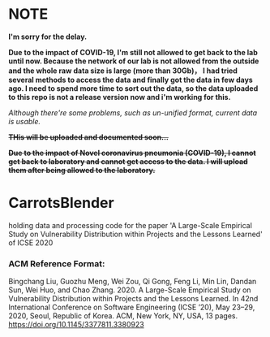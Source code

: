 # NOTE

**I'm sorry for the delay.**

**Due to the impact of COVID-19, I'm still not allowed to get back to the lab until now. Because the network of our lab is not allowed from the outside and the whole raw data size is large (more than 30Gb)， I had tried several methods to access the data and finally got the data in few days ago. I need to spend more time to sort out the data, so the data uploaded to this repo is not a release version now and i'm working for this.**

*Although there're some problems, such as un-unified format, current data is usable.*



~~**THis will be uploaded and documented soon...**~~

~~**Due to the impact of Novel coronavirus pneumonia (COVID-19), I cannot get back to laboratory and cannot get access to the data. I will upload them after being allowed to the laboratory.**~~

# CarrotsBlender
holding data and processing code for the paper 'A Large-Scale Empirical Study on Vulnerability Distribution within Projects and the Lessons Learned' of ICSE 2020

### ACM Reference Format:
Bingchang Liu, Guozhu Meng, Wei Zou, Qi Gong, Feng Li, Min Lin, Dandan Sun, Wei Huo, and Chao Zhang. 2020. A Large-Scale Empirical Study on Vulnerability Distribution within Projects and the Lessons Learned. In 42nd International Conference on Software Engineering (ICSE ’20), May 23–29, 2020, Seoul, Republic of Korea. ACM, New York, NY, USA, 13 pages. https://doi.org/10.1145/3377811.3380923


